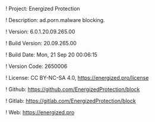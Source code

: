 ! Project: Energized Protection

! Description: ad.porn.malware blocking.

! Version: 6.0.1.20.09.265.00

! Build Version: 20.09.265.00

! Build Date: Mon, 21 Sep 20 00:06:15

! Version Code: 2650006

! License: CC BY-NC-SA 4.0, https://energized.pro/license

! Github: https://github.com/EnergizedProtection/block

! Gitlab: https://gitlab.com/EnergizedProtection/block


! Web: https://energized.pro
